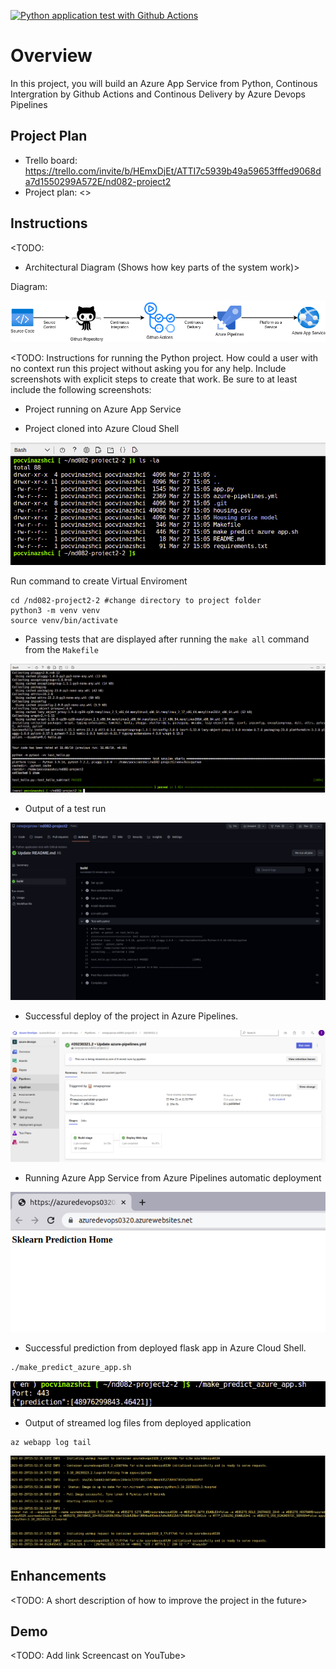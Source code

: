 [![Python application test with Github Actions](https://github.com/newpopnow/nd082-project2-2/actions/workflows/main.yml/badge.svg)](https://github.com/newpopnow/nd082-project2-2/actions/workflows/main.yml)

# Overview

In this project, you will build an Azure App Service from Python, Continous Intergration by Github Actions and Continous Delivery by Azure Devops Pipelines

## Project Plan

* Trello board: https://trello.com/invite/b/HEmxDjEt/ATTI7c5939b49a59653fffed9068da7d1550299A572E/nd082-project2
* Project plan: <>

## Instructions

<TODO:  
* Architectural Diagram (Shows how key parts of the system work)>

Diagram:

![alt](/img/diagram.drawio.png)

<TODO:  Instructions for running the Python project.  How could a user with no context run this project without asking you for any help.  Include screenshots with explicit steps to create that work. Be sure to at least include the following screenshots:

* Project running on Azure App Service

* Project cloned into Azure Cloud Shell

![alt](/img/project_cloned_to_azure_cloud_shell.png)

Run command to create Virtual Enviroment
```
cd /nd082-project2-2 #change directory to project folder
python3 -m venv venv
source venv/bin/activate
```

* Passing tests that are displayed after running the `make all` command from the `Makefile`

![alt](/img/venv_passing_test_Makefile.png)

* Output of a test run

![alt](/img/github_action_pass.png)

* Successful deploy of the project in Azure Pipelines.

![alt](/img/az_pipelines_run.png)

* Running Azure App Service from Azure Pipelines automatic deployment

![alt](/img/az_webapp_running.png)

* Successful prediction from deployed flask app in Azure Cloud Shell.

```bash
./make_predict_azure_app.sh
```

![alt](/img/make_prediction.png)

* Output of streamed log files from deployed application
```
az webapp log tail
```

![alt](/img/az_webapp_log_tail.png)

## Enhancements

<TODO: A short description of how to improve the project in the future>

## Demo 

<TODO: Add link Screencast on YouTube>

